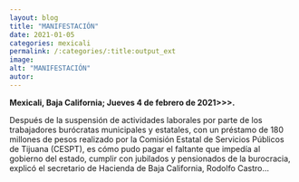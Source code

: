 ```yaml
---
layout: blog
title: "MANIFESTACIÓN"
date: 2021-01-05
categories: mexicali
permalink: /:categories/:title:output_ext
image: 
alt: "MANIFESTACIÓN"
autor:
---
```


**Mexicali, Baja California; Jueves 4 de febrero de 2021>>>.** 

Después de la suspensión de actividades laborales por parte de los trabajadores burócratas municipales y estatales, con un préstamo de 180 millones de pesos realizado por la Comisión Estatal de Servicios Públicos de Tijuana (CESPT), es cómo pudo pagar el faltante que impedía al gobierno del estado, cumplir con jubilados y pensionados de la burocracia, explicó el secretario de Hacienda de Baja California, Rodolfo Castro…
